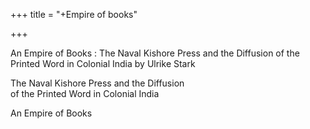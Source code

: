 +++
title = "+Empire of books"

+++


An Empire of Books : The Naval Kishore Press and the Diffusion of the Printed Word in Colonial India  by Ulrike Stark  


The Naval Kishore Press and the Diffusion  
of the Printed Word in Colonial India 

An Empire of Books 
